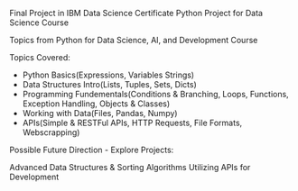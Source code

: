 Final Project in IBM Data Science Certificate Python Project for Data Science Course

Topics from Python for Data Science, AI, and Development Course

Topics Covered:
- Python Basics(Expressions, Variables Strings)
- Data Structures Intro(Lists, Tuples, Sets, Dicts)
- Programming Fundementals(Conditions & Branching, Loops, Functions, Exception Handling, Objects & Classes)
- Working with Data(Files, Pandas, Numpy)
- APIs(Simple & RESTFul APIs, HTTP Requests, File Formats, Webscrapping)


Possible Future Direction - Explore Projects:

Advanced Data Structures & Sorting Algorithms
Utilizing APIs for Development
